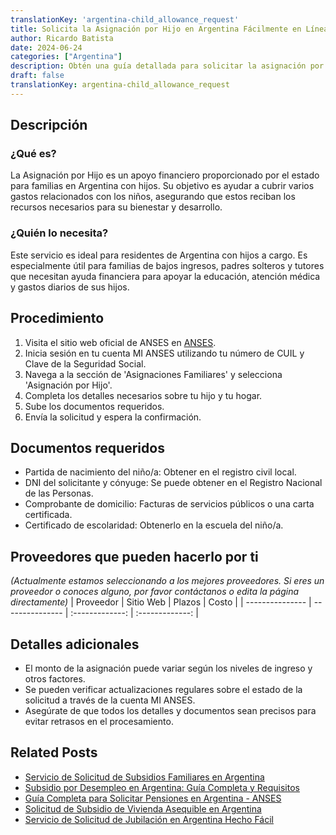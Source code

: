 ```yaml
---
translationKey: 'argentina-child_allowance_request'
title: Solicita la Asignación por Hijo en Argentina Fácilmente en Línea
author: Ricardo Batista
date: 2024-06-24
categories: ["Argentina"]
description: Obtén una guía detallada para solicitar la asignación por hijo en Argentina. Asegura el apoyo financiero para tu hijo sin esfuerzo.
draft: false
translationKey: argentina-child_allowance_request
---
```


## Descripción
### ¿Qué es?
La Asignación por Hijo es un apoyo financiero proporcionado por el estado para familias en Argentina con hijos. Su objetivo es ayudar a cubrir varios gastos relacionados con los niños, asegurando que estos reciban los recursos necesarios para su bienestar y desarrollo.

### ¿Quién lo necesita?
Este servicio es ideal para residentes de Argentina con hijos a cargo. Es especialmente útil para familias de bajos ingresos, padres solteros y tutores que necesitan ayuda financiera para apoyar la educación, atención médica y gastos diarios de sus hijos.

## Procedimiento

1. Visita el sitio web oficial de ANSES en [ANSES](https://www.anses.gob.ar).
2. Inicia sesión en tu cuenta MI ANSES utilizando tu número de CUIL y Clave de la Seguridad Social.
3. Navega a la sección de 'Asignaciones Familiares' y selecciona 'Asignación por Hijo'.
4. Completa los detalles necesarios sobre tu hijo y tu hogar.
5. Sube los documentos requeridos.
6. Envía la solicitud y espera la confirmación.

## Documentos requeridos

- Partida de nacimiento del niño/a: Obtener en el registro civil local.
- DNI del solicitante y cónyuge: Se puede obtener en el Registro Nacional de las Personas.
- Comprobante de domicilio: Facturas de servicios públicos o una carta certificada.
- Certificado de escolaridad: Obtenerlo en la escuela del niño/a.

## Proveedores que pueden hacerlo por ti
_(Actualmente estamos seleccionando a los mejores proveedores. Si eres un proveedor o conoces alguno, por favor contáctanos o edita la página directamente)_
| Proveedor        |     Sitio Web     |     Plazos    |       Costo      |
| --------------- | --------------- |  :-------------: | :-------------: |

## Detalles adicionales

- El monto de la asignación puede variar según los niveles de ingreso y otros factores.
- Se pueden verificar actualizaciones regulares sobre el estado de la solicitud a través de la cuenta MI ANSES.
- Asegúrate de que todos los detalles y documentos sean precisos para evitar retrasos en el procesamiento.
## Related Posts

- [Servicio de Solicitud de Subsidios Familiares en Argentina](https://tramitit.com/spanish/guides/argentina/solicitud_de_subsidio_familiar/)
- [Subsidio por Desempleo en Argentina: Guía Completa y Requisitos](https://tramitit.com/spanish/guides/argentina/solicitud_de_subsidio_de_desempleo/)
- [Guía Completa para Solicitar Pensiones en Argentina - ANSES](https://tramitit.com/spanish/guides/argentina/solicitud_de_pensión/)
- [Solicitud de Subsidio de Vivienda Asequible en Argentina](https://tramitit.com/spanish/guides/argentina/solicitud_de_subsidio_habitacional/)
- [Servicio de Solicitud de Jubilación en Argentina Hecho Fácil](https://tramitit.com/spanish/guides/argentina/solicitud_de_jubilación/)